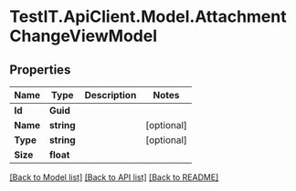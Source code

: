 # TestIT.ApiClient.Model.AttachmentChangeViewModel

## Properties

Name | Type | Description | Notes
------------ | ------------- | ------------- | -------------
**Id** | **Guid** |  | 
**Name** | **string** |  | [optional] 
**Type** | **string** |  | [optional] 
**Size** | **float** |  | 

[[Back to Model list]](../README.md#documentation-for-models) [[Back to API list]](../README.md#documentation-for-api-endpoints) [[Back to README]](../README.md)

